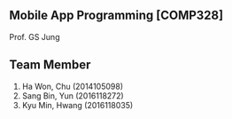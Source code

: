 
Mobile App Programming [COMP328]
--------------------------------
Prof. GS Jung 


Team Member
-----------

1. Ha Won, Chu (2014105098)
2. Sang Bin, Yun (2016118272)
3. Kyu Min, Hwang (2016118035)
